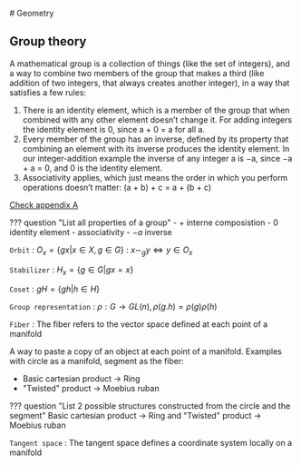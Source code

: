 # Geometry

## Group theory

A mathematical group is a collection of things (like the set of integers), and a way to combine two members of the group that makes a third (like addition of two integers, that always creates another integer), in a way that satisfies a few rules:

1. There is an identity element, which is a member of the group that when combined with any other element doesn’t change it. For adding integers the identity element is 0, since a + 0 = a for all a.
2. Every member of the group has an inverse, defined by its property that combining an element with its inverse produces the identity element. In our integer-addition example the inverse of any integer a is −a, since −a + a = 0, and 0 is the identity element.
3. Associativity applies, which just means the order in which you perform operations doesn’t matter: (a + b) + c = a + (b + c)

[Check appendix A](https://arxiv.org/pdf/2209.15563.pdf)

??? question "List all properties of a group"
    - $+$ interne composistion
    - $0$ identity element
    - associativity
    - $-a$ inverse

`Orbit`
: $O_x =  \{gx | x \in X, g \in G \}$
: $x \sim_g y \Leftrightarrow y \in O_x$

`Stabilizer`
: $H_x =  \{g \in G | gx = x \}$

`Coset`
: $gH = \{ gh | h \in H \}$

`Group representation`
: $\rho: G \rightarrow GL(n),  \rho (g.h) = \rho(g)\rho(h)$

`Fiber`
: The fiber refers to the vector space defined at each point of a manifold

A way to paste a copy of an object at each point of a manifold.
Examples with circle as a manifold, segment as the fiber:

- Basic cartesian product $\rightarrow$ Ring
- "Twisted" product $\rightarrow$ Moebius ruban

??? question "List 2 possible structures constructed from the circle and the segment"
    Basic cartesian product $\rightarrow$ Ring and "Twisted" product $\rightarrow$ Moebius ruban

`Tangent space`
: The tangent space defines a coordinate system locally on a manifold
